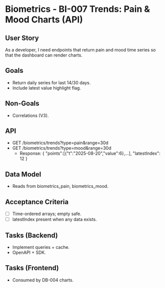 # Biometrics - BI-007 Trends: Pain & Mood Charts (API)

## User Story

As a developer, I need endpoints that return pain and mood time series so that the dashboard can render charts.

## Goals

- Return daily series for last 14/30 days.
- Include latest value highlight flag.

## Non-Goals

- Correlations (V3).

## API

- GET /biometrics/trends?type=pain&range=30d
- GET /biometrics/trends?type=mood&range=30d
  - Response: { "points":[{"t":"2025-08-20","value":6},...], "latestIndex": 12 }

## Data Model

- Reads from biometrics_pain, biometrics_mood.

## Acceptance Criteria

- [ ] Time-ordered arrays; empty safe.
- [ ] latestIndex present when any data exists.

## Tasks (Backend)

- Implement queries + cache.
- OpenAPI + SDK.

## Tasks (Frontend)

- Consumed by DB-004 charts.

